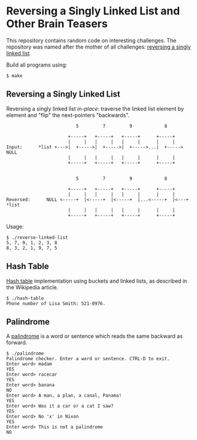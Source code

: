 Reversing a Singly Linked List and Other Brain Teasers
======================================================

This repository contains random code on interesting challenges. The repository was named
after the mother of all challenges: [reversing a singly linked list].

Build all programs using:

```
$ make
```

Reversing a Singly Linked List
------------------------------

Reversing a singly linked list *in-place*: traverse the linked list element by element
and "flip" the next-pointers "backwards".

```
                          5         7         9            8

                       +-----+   +-----+   +-----+      +-----+
                       |     |   |     |   |     |      |     |
Input:      *list +--->|  +----->|  +----->|  +----->...|  +-----> NULL
                       |     |   |     |   |     |      |     |
                       +-----+   +-----+   +-----+      +-----+


                          5         7         9            8

                       +-----+   +-----+   +-----+      +-----+
                       |     |   |     |   |     |      |     |
Reversed:      NULL <-----+  |<-----+  |<-----+  |...<-----+  |<---+ *list
                       |     |   |     |   |     |      |     |
                       +-----+   +-----+   +-----+      +-----+
```

Usage:

```
$ ./reverse-linked-list
5, 7, 9, 1, 2, 3, 8
8, 3, 2, 1, 9, 7, 5
```

Hash Table
----------

[Hash table] implementation using buckets and linked lists, as described in the Wikipedia article.

```
$ ./hash-table
Phone number of Lisa Smith: 521-8976.
```

Palindrome
----------

A [palindrome] is a word or sentence which reads the same backward as forward.

```
$ ./palindrome
Palindrome checker. Enter a word or sentence. CTRL-D to exit.
Enter word> madam
YES
Enter word> racecar
YES
Enter word> banana
NO
Enter word> A man, a plan, a canal, Panama!
YES
Enter word> Was it a car or a cat I saw?
YES
Enter word> No 'x' in Nixon
YES
Enter word> This is not a palindrome
NO
```

[reversing a singly linked list]: https://rethinkdb.com/blog/will-the-real-programmers-please-stand-up/
[Hash table]: https://en.wikipedia.org/wiki/Hash_table
[palindrome]: https://en.wikipedia.org/wiki/Palindrome
